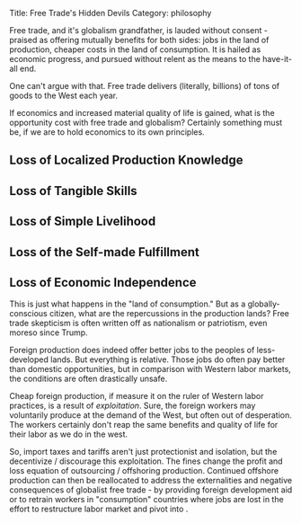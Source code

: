 Title: Free Trade's Hidden Devils
Category: philosophy

Free trade, and it's globalism grandfather, is lauded without consent - praised as offering mutually benefits for both sides: jobs in the land of production, cheaper costs in the land of consumption. It is hailed as economic progress, and pursued without relent as the means to the have-it-all end. 

One can't argue with that. Free trade delivers (literally, billions) of tons of goods to the West each year. 

If economics and increased material quality of life is gained, what is the opportunity cost with free trade and globalism? Certainly something must be, if we are to hold economics to its own principles.

## Loss of Localized Production Knowledge

## Loss of Tangible Skills

## Loss of Simple Livelihood

## Loss of the Self-made Fulfillment

## Loss of Economic Independence

This is just what happens in the "land of consumption." But as a globally-conscious citizen, what are the repercussions in the production lands? Free trade skepticism is often written off as nationalism or patriotism, even moreso since Trump. 

Foreign production does indeed offer better jobs to the peoples of less-developed lands. But everything is relative. Those jobs do often pay better than domestic opportunities, but in comparison with Western labor markets, the conditions are often drastically unsafe. 

Cheap foreign production, if measure it on the ruler of Western labor practices, is a result of _exploitation_. Sure, the foreign workers may voluntarily produce at the demand of the West, but often out of desperation. The workers certainly don't reap the same benefits and quality of life for their labor as we do in the west. 

So, import taxes and tariffs aren't just protectionist and isolation, but the decentivize / discourage this exploitation. The fines change the profit and loss equation of outsourcing / offshoring production. Continued offshore production can then be reallocated to address the externalities and negative consequences of globalist free trade - by providing foreign development aid or to retrain workers in "consumption" countries where jobs are lost in the effort to restructure labor market and pivot into . 
